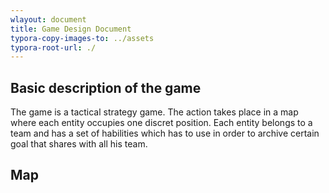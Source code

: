 ```yaml
---
wlayout: document
title: Game Design Document
typora-copy-images-to: ../assets
typora-root-url: ./
---
```


## Basic description of the game

The game is a tactical strategy game. The action takes place in a map where each entity occupies one discret position. Each entity belongs to a team and has a set of habilities which has to use in order to archive certain goal that shares with all his team.

## Map



